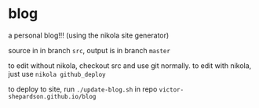 # blog
a personal blog!!! (using the nikola site generator)

source in in branch `src`, output is in branch `master`

to edit without nikola, checkout src and use git normally. to edit with nikola, just use `nikola github_deploy`

to deploy to site, run `./update-blog.sh` in repo `victor-shepardson.github.io/blog`
